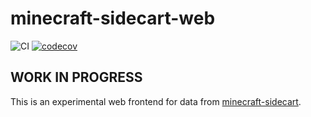 # minecraft-sidecart-web

![CI](https://github.com/Coderlane/minecraft-sidecart-web/workflows/CI/badge.svg) [![codecov](https://codecov.io/gh/Coderlane/minecraft-sidecart-web/branch/master/graph/badge.svg?token=LWGJKNEWVB)](https://codecov.io/gh/Coderlane/minecraft-sidecart-web)

## WORK IN PROGRESS

This is an experimental web frontend for data from [minecraft-sidecart](https://github.com/coderlane/minecraft-sidecart).
